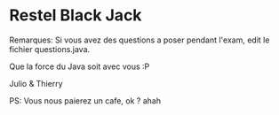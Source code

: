 # Restel Black Jack
Remarques: Si vous avez des questions a poser pendant l'exam, edit le fichier questions.java.

Que la force du Java soit avec vous :P

Julio & Thierry

PS: Vous nous paierez un cafe, ok ? ahah
